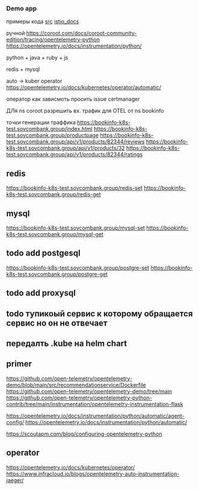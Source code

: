 ### Demo app 

примеры кода 
[src](https://github.com/istio/istio/tree/master/samples/bookinfo)
[istio_docs](https://istio.io/latest/docs/setup/getting-started/)



ручной 
https://coroot.com/docs/coroot-community-edition/tracing/opentelemetry-python
https://opentelemetry.io/docs/instrumentation/python/

python + java + ruby + js 

redis + mysql

auto  → kuber operator 
https://opentelemetry.io/docs/kubernetes/operator/automatic/

оператор как зависмоть просить issue certmanager



ДЛя ns coroot разрешить вх. трафик для OTEL от ns  bookinfo 

точки генерации траффика
https://bookinfo-k8s-test.sovcombank.group/index.html
https://bookinfo-k8s-test.sovcombank.group/productpage
https://bookinfo-k8s-test.sovcombank.group/api/v1/products/82344/reviews
https://bookinfo-k8s-test.sovcombank.group/api/v1/products/32
https://bookinfo-k8s-test.sovcombank.group/api/v1/products/82344/ratings
## redis
https://bookinfo-k8s-test.sovcombank.group/redis-set
https://bookinfo-k8s-test.sovcombank.group/redis-get
## mysql 
https://bookinfo-k8s-test.sovcombank.group/mysql-set
https://bookinfo-k8s-test.sovcombank.group/mysql-get

## todo add postgesql
https://bookinfo-k8s-test.sovcombank.group/postgre-set
https://bookinfo-k8s-test.sovcombank.group/postgre-get

## todo add proxysql

## todo тупикоый сервис к которому обращается сервис но он не отвечает 


## передалть .kube на helm chart 

## primer 
https://github.com/open-telemetry/opentelemetry-demo/blob/main/src/recommendationservice/Dockerfile
https://github.com/open-telemetry/opentelemetry-demo/tree/main
https://github.com/open-telemetry/opentelemetry-python-contrib/tree/main/instrumentation/opentelemetry-instrumentation-flask

https://opentelemetry.io/docs/instrumentation/python/automatic/agent-config/
https://opentelemetry.io/docs/instrumentation/python/automatic/

https://scoutapm.com/blog/configuring-opentelemetry-python
## operator
https://opentelemetry.io/docs/kubernetes/operator/
https://www.infracloud.io/blogs/opentelemetry-auto-instrumentation-jaeger/